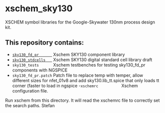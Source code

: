 # xschem_sky130
XSCHEM symbol libraries for the Google-Skywater 130nm process design kit. 
## This repository contains:

- [`sky130_fd_pr      `](https://github.com/StefanSchippers/xschem_sky130/tree/main/sky130_fd_pr) Xschem SKY130 component library
- [`sky130_stdcells   `](https://github.com/StefanSchippers/xschem_sky130/tree/main/sky130_stdcells) Xschem SKY130 digital standard cell library draft
- `sky130_tests      ` Xschem testbenches for testing sky130_fd_pr components with NGSPICE
- `sky130_fd_pr.patch` Patch file to replace temp with temper, allow different sizes for nfet_01v8 and add sky130.lib_tt.spice that only loads tt corner (faster to load in ngspice
-`xschemrc          ` Xschem configuration file.

Run xschem from this directory. It will read the xschemrc file to correctly set the search paths.
Stefan
